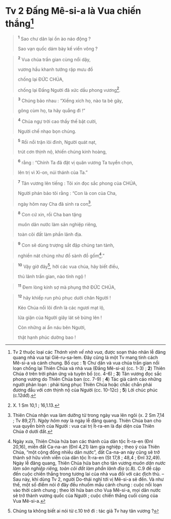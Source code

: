 # Tv 2 Đấng Mê-si-a là Vua chiến thắng[^1]

> <sup><b>1</b></sup> Sao chư dân lại ồn ào náo động ?
> 
> Sao vạn quốc dám bày kế viển vông ?
>


> <sup><b>2</b></sup> Vua chúa trần gian cùng nổi dậy,
> 
> vương hầu khanh tướng rập mưu đồ
> 
> chống lại ĐỨC CHÚA,
> 
> chống lại Đấng Người đã xức dầu phong vương[^2].
>


> <sup><b>3</b></sup> Chúng bảo nhau : “Xiềng xích họ, nào ta bẻ gãy,
> 
> gông cùm họ, ta hãy quẳng đi !”
>


> <sup><b>4</b></sup> Chúa ngự trời cao thấy thế bật cười,
> 
> Người chế nhạo bọn chúng.
>


> <sup><b>5</b></sup> Rồi nổi trận lôi đình, Người quát nạt,
> 
> trút cơn thịnh nộ, khiến chúng kinh hoàng,
>


> <sup><b>6</b></sup> rằng : “Chính Ta đã đặt vị quân vương Ta tuyển chọn,
> 
> lên trị vì Xi-on, núi thánh của Ta.”
>


> <sup><b>7</b></sup> Tân vương lên tiếng : Tôi xin đọc sắc phong của CHÚA,
> 
> Người phán bảo tôi rằng : “Con là con của Cha,
> 
> ngày hôm nay Cha đã sinh ra con[^3].
>


> <sup><b>8</b></sup> Con cứ xin, rồi Cha ban tặng
> 
> muôn dân nước làm sản nghiệp riêng,
> 
> toàn cõi đất làm phần lãnh địa.
>


> <sup><b>9</b></sup> Con sẽ dùng trượng sắt đập chúng tan tành,
> 
> nghiền nát chúng như đồ sành đồ gốm[^4].”
>


> <sup><b>10</b></sup> Vậy giờ đây[^5], hỡi các vua chúa, hãy biết điều,
> 
> thủ lãnh trần gian, nào tỉnh ngộ !
>


> <sup><b>11</b></sup> Đem lòng kính sợ mà phụng thờ ĐỨC CHÚA,
>


> <sup><b>12</b></sup> hãy khiếp run phủ phục dưới chân Người !
> 
> Kẻo Chúa nổi lôi đình là các ngươi mạt lộ,
> 
> lửa giận của Người giây lát sẽ bừng lên !
> 
> Còn những ai ẩn náu bên Người,
> 
> thật hạnh phúc dường bao !
>

[^1]: Tv 2 thuộc loại các <i>Thánh vịnh về nhà vua</i>, được soạn thảo nhân lễ đăng quang nhà vua tại Giê-ru-sa-lem. Đây cũng là một Tv mang tính cách Mê-si-a và cánh chung. Bố cục : <b>1</b>) Chư dân và vua chúa trần gian nổi loạn chống lại Thiên Chúa và nhà vua (Đấng Mê-si-a) (cc. 1-3) ; <b>2</b>) Thiên Chúa ở trên trời phản ứng và tuyên bố (cc. 4-6) ; <b>3</b>) Tân vương đọc sắc phong vương do Thiên Chúa ban (cc. 7-9) ; <b>4</b>) Tác giả cảnh cáo những người phản loạn : phải tùng phục Thiên Chúa hoặc chắc chắn phải đương đầu với cơn thịnh nộ của Người (cc. 10-12c) ; <b>5</b>) Lời chúc phúc (c.12dđ).
[^2]: X. 1 Sm 10,1 ; 16,1.13.
[^3]: Thiên Chúa nhận vua làm dưỡng tử trong ngày vua lên ngôi (x. 2 Sm 7,14 ; Tv 89,27). <i>Ngày hôm nay</i> là ngày lễ đăng quang. Thiên Chúa ban cho vua quyền bính của Người : vua cai trị Ít-ra-en là đại diện của Thiên Chúa ở dưới đất.
[^4]: Ngày xưa, Thiên Chúa hứa ban các thành của dân tộc Ít-ra-en (Đnl 20,16), miền đất Ca-na-an (Đnl 4,21) làm gia nghiệp ; theo ý của Thiên Chúa, “một cộng đồng nhiều dân nước”, đất Ca-na-an này cũng sẽ trở thành sở hữu vĩnh viễn của dân tộc Ít-ra-en (St 17,8 ; 48,4 ; Đnl 32,49). Ngày lễ đăng quang, Thiên Chúa hứa ban cho tân vương <i>muôn dân nước làm sản nghiệp riêng, toàn cõi đất làm phần lãnh địa</i> (c.8). C.9 đề cập đến cuộc chiến thắng trong tương lai của nhà vua đối với các địch thù. – Sau này, khi dùng Tv 2, người Do-thái nghĩ tới vị Mê-si-a sẽ đến. Và như thế, một số điểm nói ở đây đều nhuốm mầu cánh chung : cuộc nổi loạn vào thời cánh chung ; theo lời hứa ban cho Vua Mê-si-a, mọi dân nước sẽ trở thành vương quốc của Người ; cuộc chiến thắng cuối cùng của Vua Mê-si-a.
[^5]: Chúng ta không biết ai nói từ c.10 trở đi : tác giả Tv hay tân vương ?
